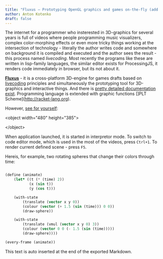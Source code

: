 ```yaml
---
title: "Fluxus — Prototyping OpenGL graphics and games on-the-fly (add Scheme to taste)"
author: Anton Kotenko
draft: false
---
```


The internet for a programmer who insterested in 3D-graphics for several years is full of videos where people programming music visualizers, complex color-morphing effects or even more tricky things working at the intersection of technology - literally the author writes code and somewhere on background it is compiled and executed and the author sees the result - this process named _livecoding_. Most recently the programs like these are written in lisp-family languages, the similar editor exists for ProcessingJS, it renders code immediately in browser, but its not about it.

[**Fluxus**](http://www.pawfal.org/fluxus/) - it is a cross-platform 3D-engine for games drafts based on [livecoding](http://www.toplap.org) principles and simultaneously the prototyping tool for 3D-graphics and interactive things. And there is [pretty detailed documentation exist](http://www.pawfal.org/fluxus/documentation). Programming language is extended with graphic functions []PLT Scheme](<http://racket-lang.org>).

However, [see for yourself](http://www.youtube.com/watch?v=aTt8r3LhCFM):

<div class="html">

&lt;object width="480" height="385"&gt;

</div>

<div class="html">

&lt;/object&gt;

</div>

When application launched, it is started in interpretor mode. To switch to code editor mode, which is used in the most of the videos, press `Ctrl+1`. To render current defined scene - press `F5`.

Hereis, for example, two rotating spheres that change their colors through time:

```scheme

(define (animate)
    (let* ((t (* (time) 2))
           (x (sin t))
           (y (cos t)))

    (with-state
        (translate (vector x y 0))
        (colour (vector (+ 1.5 (sin (time))) 0 0))
        (draw-sphere))

    (with-state
        (translate (vmul (vector x y 0) 3))
        (colour (vector 0 0 (- 1.5 (sin (time)))))
        (draw-sphere))))

(every-frame (animate))
```


This text is auto inserted at the end of the exported Markdown.

